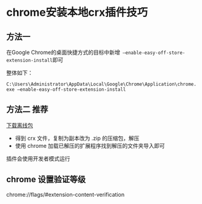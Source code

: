 # chrome安装本地crx插件技巧

## 方法一
在Google Chrome的桌面快捷方式的目标中新增` –enable-easy-off-store-extension-install`即可

整体如下：

`C:\Users\Administrator\AppData\Local\Google\Chrome\Application\chrome.exe –enable-easy-off-store-extension-install`

## 方法二 推荐

[下载离线包](http://yurl.sinaapp.com/crx.php)

- 得到 crx 文件，复制为副本改为 .zip 的压缩包，解压
- 使用 chrome 加载已解压的扩展程序找到解压的文件夹导入即可

插件会使用开发者模式运行

## chrome 设置验证等级
chrome://flags/#extension-content-verification



